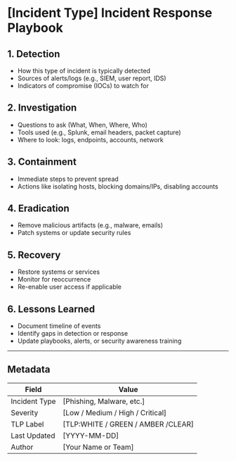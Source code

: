 #  [Incident Type] Incident Response Playbook

## 1. Detection
- How this type of incident is typically detected
- Sources of alerts/logs (e.g., SIEM, user report, IDS)
- Indicators of compromise (IOCs) to watch for

##  2. Investigation
- Questions to ask (What, When, Where, Who)
- Tools used (e.g., Splunk, email headers, packet capture)
- Where to look: logs, endpoints, accounts, network

## 3. Containment
- Immediate steps to prevent spread
- Actions like isolating hosts, blocking domains/IPs, disabling accounts

## 4. Eradication
- Remove malicious artifacts (e.g., malware, emails)
- Patch systems or update security rules

## 5. Recovery
- Restore systems or services
- Monitor for reoccurrence
- Re-enable user access if applicable

## 6. Lessons Learned
- Document timeline of events
- Identify gaps in detection or response
- Update playbooks, alerts, or security awareness training

---

## Metadata
| Field        | Value                          |
|--------------|--------------------------------|
| Incident Type| [Phishing, Malware, etc.]     |
| Severity     | [Low / Medium / High / Critical] |
| TLP Label    | [TLP:WHITE / GREEN / AMBER /CLEAR]   |
| Last Updated | [YYYY-MM-DD]                  |
| Author       | [Your Name or Team]           |
